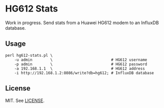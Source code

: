 # HG612 Stats

Work in progress. Send stats from a Huawei HG612 modem to an InfluxDB database.

## Usage

```
perl hg612-stats.pl \
    -u admin        \                          # HG612 username
    -p admin        \                          # HG612 password
    -a 192.168.1.1  \                          # HG612 address
    -i http://192.168.1.2:8086/write?db=hg612; # InfluxDB database
```

## License

MIT. See [LICENSE](/LICENSE).


